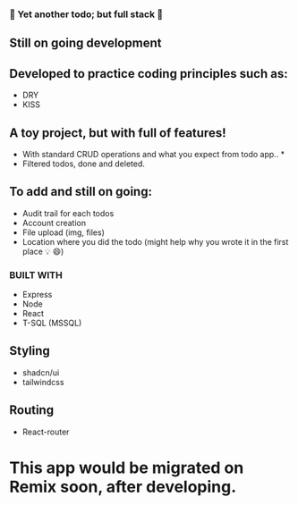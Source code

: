 ### :memo: Yet another todo; but full stack :memo: ###

## Still on going development ## 

## Developed to practice coding principles such as: ##

* DRY
* KISS

## A toy project, but with full of features! ##

* With standard CRUD operations and what you expect from todo app.. * 
* Filtered todos, done and deleted. 

## To add and still on going: ## 

* Audit trail for each todos
* Account creation
* File upload (img, files)
* Location where you did the todo (might help why you wrote it in the first place :bulb: :smile:)


### BUILT WITH ###
* Express
* Node 
* React
* T-SQL (MSSQL)

## Styling ##
* shadcn/ui
* tailwindcss

## Routing ##
* React-router

# This app would be migrated on Remix soon, after developing. #